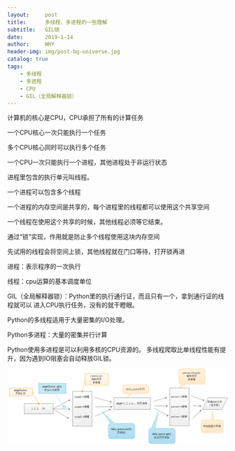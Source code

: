 ```yaml
---
layout:     post
title:      多线程、多进程的一些理解
subtitle:   GIL锁
date:       2019-1-14
author:     WHY
header-img: img/post-bg-universe.jpg
catalog: true
tags:
    - 多线程
    - 多进程
    - CPU
    - GIL（全局解释器锁）
---
```


计算机的核心是CPU，CPU承担了所有的计算任务



一个CPU核心一次只能执行一个任务

多个CPU核心同时可以执行多个任务



一个CPU一次只能执行一个进程，其他进程处于非运行状态



进程里包含的执行单元叫线程。

一个进程可以包含多个线程



一个进程的内存空间是共享的，每个进程里的线程都可以使用这个共享空间

一个线程在使用这个共享的时候，其他线程必须等它结束。



通过“锁”实现，作用就是防止多个线程使用这块内存空间

先试用的线程会将空间上锁，其他线程就在门口等待，打开锁再进



进程：表示程序的一次执行

线程：cpu运算的基本调度单位



GIL（全局解释器锁）：Python里的执行通行证，而且只有一个，拿到通行证的线程就可以 进入CPU执行任务，没有的就干瞪眼。

Python的多线程适用于大量密集的I/O处理。

Python多进程：大量的密集并行计算

Python使用多进程是可以利用多核的CPU资源的。     多线程爬取比单线程性能有提升，因为遇到IO阻塞会自动释放GIL锁。

![](https://github.com/ErDangJia0/ErDangJia0.github.io/blob/master/img/%E5%A4%9A%E7%BA%BF%E7%A8%8B%E3%80%81%E5%A4%9A%E8%BF%9B%E7%A8%8B%E7%90%86%E8%A7%A3.png?raw=true)

